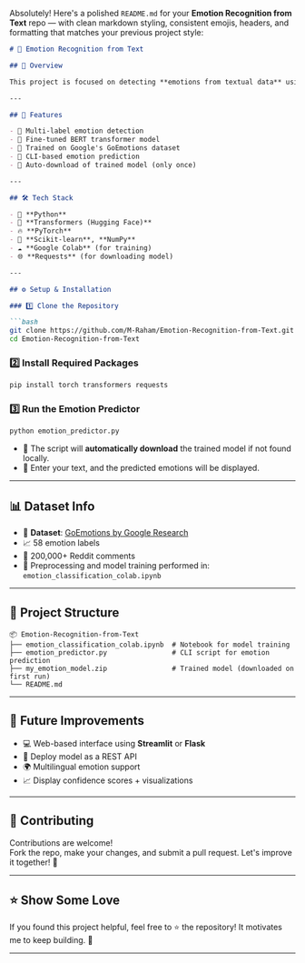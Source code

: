Absolutely! Here's a polished `README.md` for your **Emotion Recognition from Text** repo — with clean markdown styling, consistent emojis, headers, and formatting that matches your previous project style:

```markdown
# 💬 Emotion Recognition from Text

## 🧠 Overview

This project is focused on detecting **emotions from textual data** using a fine-tuned **BERT** model. Given any sentence, the model predicts one or more emotional states such as **joy**, **anger**, **sadness**, and more. It is trained on the **GoEmotions** dataset and runs through a simple command-line interface for quick predictions.

---

## 🚀 Features

- 🔹 Multi-label emotion detection
- 🔹 Fine-tuned BERT transformer model
- 🔹 Trained on Google's GoEmotions dataset
- 🔹 CLI-based emotion prediction
- 🔹 Auto-download of trained model (only once)

---

## 🛠️ Tech Stack

- 🐍 **Python**
- 🤗 **Transformers (Hugging Face)**
- 🔥 **PyTorch**
- 🧪 **Scikit-learn**, **NumPy**
- ☁️ **Google Colab** (for training)
- 🌐 **Requests** (for downloading model)

---

## ⚙️ Setup & Installation

### 1️⃣ Clone the Repository

```bash
git clone https://github.com/M-Raham/Emotion-Recognition-from-Text.git
cd Emotion-Recognition-from-Text
```

### 2️⃣ Install Required Packages

```bash
pip install torch transformers requests
```

### 3️⃣ Run the Emotion Predictor

```bash
python emotion_predictor.py
```

- 🛑 The script will **automatically download** the trained model if not found locally.
- 💬 Enter your text, and the predicted emotions will be displayed.

---

## 📊 Dataset Info

- 📌 **Dataset**: [GoEmotions by Google Research](https://github.com/google-research/goemotions)
- 📈 58 emotion labels
- 💬 200,000+ Reddit comments
- 🧪 Preprocessing and model training performed in:  
  `emotion_classification_colab.ipynb`

---

## 📁 Project Structure

```plaintext
📦 Emotion-Recognition-from-Text
├── emotion_classification_colab.ipynb  # Notebook for model training
├── emotion_predictor.py                # CLI script for emotion prediction
├── my_emotion_model.zip                # Trained model (downloaded on first run)
└── README.md
```

---

## 🌱 Future Improvements

- 💻 Web-based interface using **Streamlit** or **Flask**
- 🧠 Deploy model as a REST API
- 🌍 Multilingual emotion support
- 📈 Display confidence scores + visualizations

---

## 🤝 Contributing

Contributions are welcome!  
Fork the repo, make your changes, and submit a pull request. Let's improve it together! 💪

---

## ⭐ Show Some Love

If you found this project helpful, feel free to ⭐ the repository! It motivates me to keep building. 🙌

---
